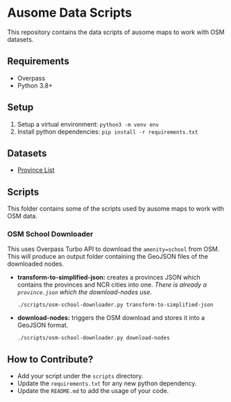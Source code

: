 # Ausome Data Scripts
This repository contains the data scripts of ausome maps to work with OSM datasets.


## Requirements
- Overpass
- Python 3.8+

## Setup
1. Setup a virtual environment: `python3 -m venv env`
2. Install python dependencies: `pip install -r requirements.txt`

## Datasets
- [Province List](https://github.com/faeldon/philippines-json-maps)

## Scripts
This folder contains some of the scripts used by ausome maps to work with OSM data.

### OSM School Downloader
This uses Overpass Turbo API to download the `amenity=school` from OSM. This will produce an output folder containing the GeoJSON files of the downloaded nodes.
- **transform-to-simplified-json:** creates a provinces JSON which contains the provinces and NCR cities into one. _There is already a `province.json` which the download-nodes use._
    ```
    ./scripts/osm-school-downloader.py transform-to-simplified-json
    ```
- **download-nodes:** triggers the OSM download and stores it into a GeoJSON format.
   ```
   ./scripts/osm-school-downloader.py download-nodes
   ```

## How to Contribute?
- Add your script under the `scripts` directory.
- Update the `requirements.txt` for any new python dependency.
- Update the `README.md` to add the usage of your code.
